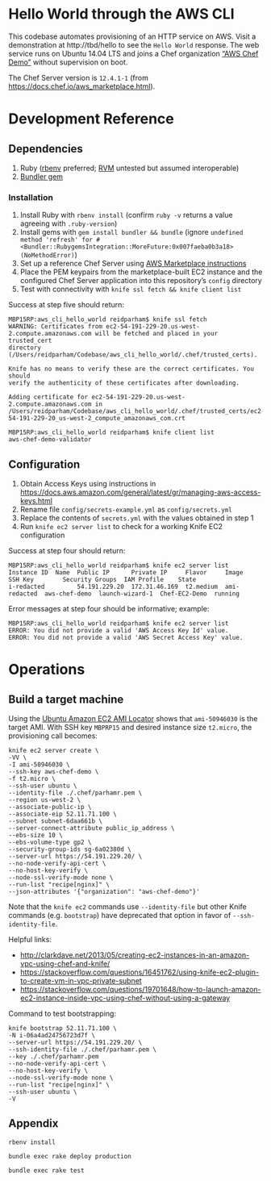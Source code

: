 # Hello World through the AWS CLI

This codebase automates provisioning of an HTTP service on AWS. Visit a demonstration at http://tbd/hello to see the `Hello World` response. The web service runs on Ubuntu 14.04 LTS and joins a Chef organization [“AWS Chef Demo”](https://54.191.229.20/organizations/aws-chef-demo) without supervision on boot.

The Chef Server version is `12.4.1-1` (from https://docs.chef.io/aws_marketplace.html).

# Development Reference

## Dependencies

1. Ruby ([rbenv](https://github.com/rbenv/rbenv) preferred; [RVM](https://rvm.io/) untested but assumed interoperable)
2. [Bundler gem](http://bundler.io/)

### Installation

1. Install Ruby with `rbenv install` (confirm `ruby -v` returns a value agreeing with `.ruby-version`)
2. Install gems with `gem install bundler && bundle` (ignore `undefined method 'refresh' for #<Bundler::RubygemsIntegration::MoreFuture:0x007faeba0b3a18> (NoMethodError)`)
3. Set up a reference Chef Server using [AWS Marketplace instructions](https://docs.chef.io/aws_marketplace.html)
4. Place the PEM keypairs from the marketplace-built EC2 instance and the configured Chef Server application into this repository’s `config` directory
5. Test with connectivity with `knife ssl fetch && knife client list`

Success at step five should return:

```
MBP15RP:aws_cli_hello_world reidparham$ knife ssl fetch
WARNING: Certificates from ec2-54-191-229-20.us-west-2.compute.amazonaws.com will be fetched and placed in your trusted_cert
directory (/Users/reidparham/Codebase/aws_cli_hello_world/.chef/trusted_certs).

Knife has no means to verify these are the correct certificates. You should
verify the authenticity of these certificates after downloading.

Adding certificate for ec2-54-191-229-20.us-west-2.compute.amazonaws.com in /Users/reidparham/Codebase/aws_cli_hello_world/.chef/trusted_certs/ec2-54-191-229-20_us-west-2_compute_amazonaws_com.crt

MBP15RP:aws_cli_hello_world reidparham$ knife client list
aws-chef-demo-validator
```

## Configuration

1. Obtain Access Keys using instructions in https://docs.aws.amazon.com/general/latest/gr/managing-aws-access-keys.html
2. Rename file `config/secrets-example.yml` as `config/secrets.yml`
3. Replace the contents of `secrets.yml` with the values obtained in step 1
4. Run `knife ec2 server list` to check for a working Knife EC2 configuration

Success at step four should return:

```
MBP15RP:aws_cli_hello_world reidparham$ knife ec2 server list
Instance ID  Name  Public IP      Private IP     Flavor     Image         SSH Key        Security Groups  IAM Profile    State
i-redacted         54.191.229.20  172.31.46.169  t2.medium  ami-redacted  aws-chef-demo  launch-wizard-1  Chef-EC2-Demo  running
```

Error messages at step four should be informative; example:

```
MBP15RP:aws_cli_hello_world reidparham$ knife ec2 server list
ERROR: You did not provide a valid 'AWS Access Key Id' value.
ERROR: You did not provide a valid 'AWS Secret Access Key' value.
```

# Operations

## Build a target machine

Using the [Ubuntu Amazon EC2 AMI Locator](https://cloud-images.ubuntu.com/locator/ec2/) shows that `ami-50946030` is the target AMI. With SSH key `MBPRP15` and desired instance size `t2.micro`, the provisioning call becomes:

```
knife ec2 server create \
-VV \
-I ami-50946030 \
--ssh-key aws-chef-demo \
-f t2.micro \
--ssh-user ubuntu \
--identity-file ./.chef/parhamr.pem \
--region us-west-2 \
--associate-public-ip \
--associate-eip 52.11.71.100 \
--subnet subnet-6daa661b \
--server-connect-attribute public_ip_address \
--ebs-size 10 \
--ebs-volume-type gp2 \
--security-group-ids sg-6a02380d \
--server-url https://54.191.229.20/ \
--no-node-verify-api-cert \
--no-host-key-verify \
--node-ssl-verify-mode none \
--run-list "recipe[nginx]" \
--json-attributes '{"organization": "aws-chef-demo"}'
```

Note that the `knife ec2` commands use `--identity-file` but other Knife commands (e.g. `bootstrap`) have deprecated that option in favor of `--ssh-identity-file`.


Helpful links:

 - http://clarkdave.net/2013/05/creating-ec2-instances-in-an-amazon-vpc-using-chef-and-knife/
 - https://stackoverflow.com/questions/16451762/using-knife-ec2-plugin-to-create-vm-in-vpc-private-subnet
 - https://stackoverflow.com/questions/19701648/how-to-launch-amazon-ec2-instance-inside-vpc-using-chef-without-using-a-gateway

Command to test bootstrapping:

```
knife bootstrap 52.11.71.100 \
-N i-06a4ad24756723d7f \
--server-url https://54.191.229.20/ \
--ssh-identity-file ./.chef/parhamr.pem \
--key ./.chef/parhamr.pem
--no-node-verify-api-cert \
--no-host-key-verify \
--node-ssl-verify-mode none \
--run-list "recipe[nginx]" \
--ssh-user ubuntu \
-V
```

## Appendix

`rbenv install`

`bundle exec rake deploy production`

`bundle exec rake test`

